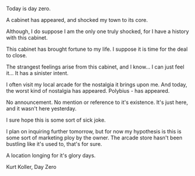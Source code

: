 Today is day zero.

A cabinet has appeared, and shocked my town to its core.

Although, I do suppose I am the only one truly shocked,
for I have a history with this cabinet.

This cabinet has brought fortune to my life.
I suppose it is time for the deal to close.

The strangest feelings arise from this cabinet, and I know...
I can just feel it... It has a sinister intent.

I often visit my local arcade for the nostalgia it brings upon me.
And today, the worst kind of nostalgia has appeared.
Polybius - has appeared.

No announcement.
No mention or reference to it's existence.
It's just here, and it wasn't here yesterday.

I sure hope this is some sort of sick joke.

I plan on inquiring further tomorrow, but for now my hypothesis is this is some sort of marketing ploy by the owner.
The arcade store hasn't been bustling like it's used to, that's for sure.

A location longing for it's glory days.

Kurt Koller, Day Zero
